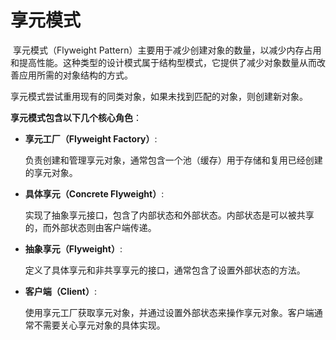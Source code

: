 # 享元模式

​	享元模式（Flyweight Pattern）主要用于减少创建对象的数量，以减少内存占用和提高性能。这种类型的设计模式属于结构型模式，它提供了减少对象数量从而改善应用所需的对象结构的方式。

​	享元模式尝试重用现有的同类对象，如果未找到匹配的对象，则创建新对象。

**享元模式包含以下几个核心角色**：

- **享元工厂（Flyweight Factory）**:

  负责创建和管理享元对象，通常包含一个池（缓存）用于存储和复用已经创建的享元对象。

- **具体享元（Concrete Flyweight）**:

  实现了抽象享元接口，包含了内部状态和外部状态。内部状态是可以被共享的，而外部状态则由客户端传递。

- **抽象享元（Flyweight）**:

  定义了具体享元和非共享享元的接口，通常包含了设置外部状态的方法。

- **客户端（Client）**:

  使用享元工厂获取享元对象，并通过设置外部状态来操作享元对象。客户端通常不需要关心享元对象的具体实现。
